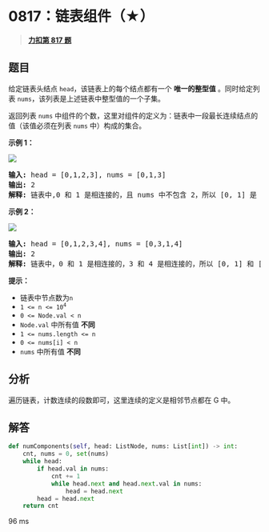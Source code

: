 # 0817：链表组件（★）


> <u>**[力扣第 817 题](https://leetcode.cn/problems/linked-list-components/)**</u>

## 题目

<p>给定链表头结点 <code>head</code>，该链表上的每个结点都有一个 <strong>唯一的整型值</strong> 。同时给定列表 <code>nums</code>，该列表是上述链表中整型值的一个子集。</p>

<p>返回列表 <code>nums</code> 中组件的个数，这里对组件的定义为：链表中一段最长连续结点的值（该值必须在列表 <code>nums</code> 中）构成的集合。</p>



<p><strong>示例 1：</strong></p>

<p><img src="https://assets.leetcode.com/uploads/2021/07/22/lc-linkedlistcom1.jpg" /></p>

<pre>
<strong>输入:</strong> head = [0,1,2,3], nums = [0,1,3]
<strong>输出:</strong> 2
<strong>解释:</strong> 链表中,0 和 1 是相连接的，且 nums 中不包含 2，所以 [0, 1] 是 nums 的一个组件，同理 [3] 也是一个组件，故返回 2。</pre>

<p><strong>示例 2：</strong></p>

<p><strong> </strong><img src="https://assets.leetcode.com/uploads/2021/07/22/lc-linkedlistcom2.jpg" /></p>

<pre>
<strong>输入:</strong> head = [0,1,2,3,4], nums = [0,3,1,4]
<strong>输出:</strong> 2
<strong>解释:</strong> 链表中，0 和 1 是相连接的，3 和 4 是相连接的，所以 [0, 1] 和 [3, 4] 是两个组件，故返回 2。</pre>



<p><strong>提示：</strong></p>

<ul>
<li>链表中节点数为<code>n</code></li>
<li><code>1 &lt;= n &lt;= 10<sup>4</sup></code></li>
<li><code>0 &lt;= Node.val &lt; n</code></li>
<li><code>Node.val</code> 中所有值 <strong>不同</strong></li>
<li><code>1 &lt;= nums.length &lt;= n</code></li>
<li><code>0 &lt;= nums[i] &lt; n</code></li>
<li><code>nums</code> 中所有值 <strong>不同</strong></li>
</ul>


## 分析

遍历链表，计数连续的段数即可，这里连续的定义是相邻节点都在 G 中。


## 解答

```python
def numComponents(self, head: ListNode, nums: List[int]) -> int:
	cnt, nums = 0, set(nums)
	while head:
		if head.val in nums:
			cnt += 1
			while head.next and head.next.val in nums:
				head = head.next
		head = head.next
	return cnt
```

96 ms


